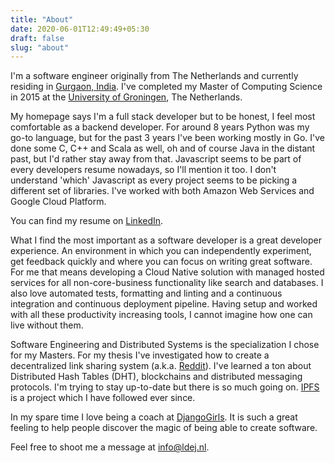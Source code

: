 ```yaml
---
title: "About"
date: 2020-06-01T12:49:49+05:30
draft: false
slug: "about"
---
```


I'm a software engineer originally from The Netherlands and currently residing in [Gurgaon, India](https://goo.gl/maps/MpRDM4sYJ5KAHqtLA). I've completed my Master of Computing Science in 2015 at the [University of Groningen](https://www.rug.nl/masters/computing-science/?lang=en), The Netherlands.

My homepage says I'm a full stack developer but to be honest, I feel most comfortable as a backend developer. For around 8 years Python was my go-to language, but for the past 3 years I've been working mostly in Go. I've done some C, C++ and Scala as well, oh and of course Java in the distant past, but I'd rather stay away from that. Javascript seems to be part of every developers resume nowadays, so I'll mention it too. I don't understand 'which' Javascript as every project seems to be picking a different set of libraries. I've worked with both Amazon Web Services and Google Cloud Platform.

You can find my resume on [LinkedIn](https://www.linkedin.com/in/laurencedejong/).

What I find the most important as a software developer is a great developer experience. An environment in which you can independently experiment, get feedback quickly and where you can focus on writing great software. For me that means developing a Cloud Native solution with managed hosted services for all non-core-business functionality like search and databases. I also love automated tests, formatting and linting and a continuous integration and continuous deployment pipeline. Having setup and worked with all these productivity increasing tools, I cannot imagine how one can live without them.

Software Engineering and Distributed Systems is the specialization I chose for my Masters. For my thesis I've investigated how to create a decentralized link sharing system (a.k.a. [Reddit](https://old.reddit.com/r/golang)). I've learned a ton about Distributed Hash Tables (DHT), blockchains and distributed messaging protocols. I'm trying to stay up-to-date but there is so much going on. [IPFS](https://ipfs.io) is a project which I have followed ever since.

In my spare time I love being a coach at [DjangoGirls](https://djangogirls.org). It is such a great feeling to help people discover the magic of being able to create software.

Feel free to shoot me a message at [info@ldej.nl](mailto:info@ldej.nl).